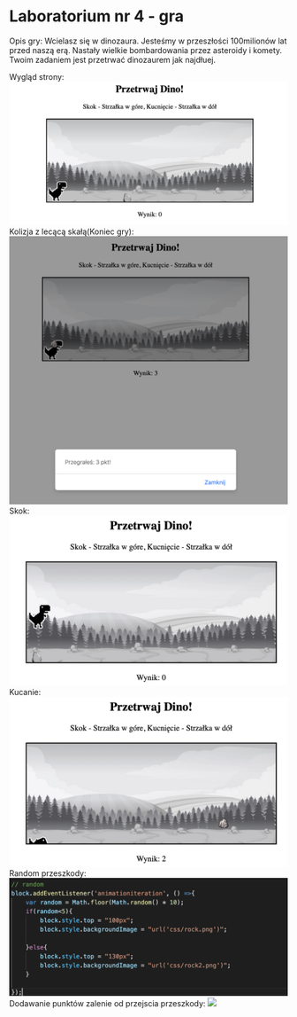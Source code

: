 # Laboratorium nr 4 - gra

Opis gry:
Wcielasz się w dinozaura. Jesteśmy w przeszłości 100milionów lat przed naszą erą. Nastały wielkie bombardowania przez asteroidy i komety. Twoim zadaniem jest przetrwać dinozaurem jak najdłuej.

Wygląd strony:
![](css/1.png)
Kolizja z lecącą skałą(Koniec gry):
![](css/2.png)
Skok:
![](css/jump.png)
Kucanie:
![](css/crouch.png)
Random przeszkody:
![](css/random.png)
Dodawanie punktów zalenie od przejscia przeszkody:
![](css/dodawaniepunktów.png)



